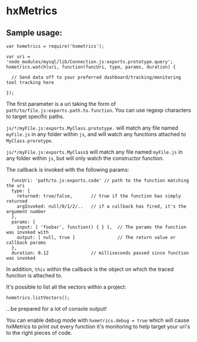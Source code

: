 # hxMetrics

## Sample usage:
```
var hxmetrics = require('hxmetrics');

var uri = 'node_modules/mysql/lib/Connection.js:exports.prototype.query';
hxmetrics.watch(uri, function(funcUri, type, params, duration) {

  // Send data off to your preferred dashboard/tracking/monitoring tool tracking here

});
```

The first parameter is a uri taking the form of `path/to/file.js:exports.path.to.function`. You can use regexp characters to target specific paths.

`js/*/myFile.js:exports.MyClass.prototype.` will match any file named `myFile.js` in any folder within `js`, and will watch any functions attached to `MyClass.prorotype`.

`js/*/myFile.js:exports.MyClass$` will match any file named `myFile.js` in any folder within `js`, but will only watch the constructor function.


The callback is invoked with the following params:
```
  funcUri: 'path/to.js:exports.code' // path to the function matching the uri
  type: {
    returned: true/false,       // true if the function has simply returned
    argInvoked: null/0/1/2/..   // if a callback has fired, it's the argument number
  },
  params: {
    input: [ 'foobar', function() { } ],  // The params the function was invoked with
    output: [ null, true ]                // The return value or callback params
  },
  duration: 0.12                // milliseconds passed since function was invoked
```
In addition, `this` within the callback is the object on which the traced function is attached to.

It's possible to list all the vectors within a project:
```
hxmetrics.listVectors();
```
...be prepared for a lot of console output!

You can enable debug mode with `hxmetrics.debug = true` which will cause hxMetrics to print out every function it's monitoring to help target your uri's to the right pieces of code.

